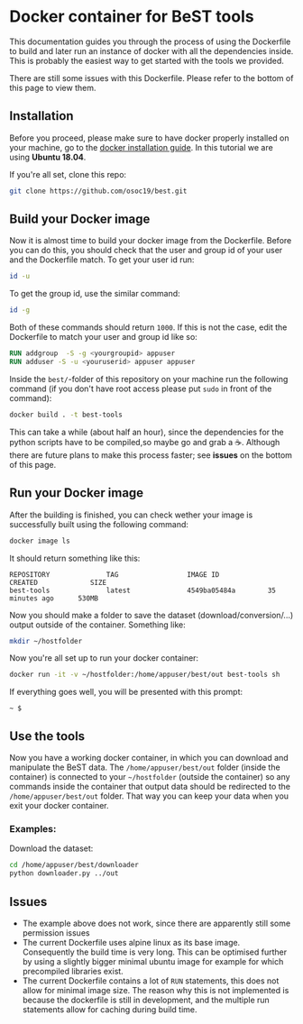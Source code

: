 # Docker container for BeST tools
This documentation guides you through the process of using the Dockerfile to build and later run an instance of docker with all the dependencies inside.
This is probably the easiest way to get started with the tools we provided.

There are still some issues with this Dockerfile.
Please refer to the bottom of this page to view them.

## Installation

Before you proceed, please make sure to have docker properly installed on your machine, go to the [docker installation guide](https://docs.docker.com/install/).
In this tutorial we are using **Ubuntu 18.04**.

If you're all set, clone this repo:
```bash
git clone https://github.com/osoc19/best.git
```

## Build your Docker image
Now it is almost time to build your docker image from the Dockerfile.
Before you can do this, you should check that the user and group id of your user and the Dockerfile match.
To get your user id run:
```bash
id -u
```
To get the group id, use the similar command:
```bash
id -g
```
Both of these commands should return `1000`. If this is not the case, edit the Dockerfile to match your user and group id like so:
```dockerfile
RUN addgroup  -S -g <yourgroupid> appuser
RUN adduser -S -u <youruserid> appuser appuser
```
Inside the `best/`-folder of this repository on your machine run the following command (if you don't have root access please put `sudo` in front of the command):
```bash
docker build . -t best-tools
```
This can take a while (about half an hour), since the dependencies for the python scripts have to be compiled,so maybe go and grab a :coffee:. Although there are future plans to make this process faster; see **issues** on the bottom of this page.

## Run your Docker image

After the building is finished, you can check wether your image is successfully built using the following command:
```bash
docker image ls
```
It should return something like this:
```
REPOSITORY              TAG                 IMAGE ID            CREATED             SIZE
best-tools              latest              4549ba05484a        35 minutes ago      530MB
```
Now you should make a folder to save the dataset (download/conversion/...) output outside of the container. Something like:
```bash
mkdir ~/hostfolder
```
Now you're all set up to run your docker container:
```bash
docker run -it -v ~/hostfolder:/home/appuser/best/out best-tools sh
```
If everything goes well, you will be presented with this prompt:
```
~ $
```

## Use the tools

Now you have a working docker container, in which you can download and manipulate the BeST data.
The `/home/appuser/best/out` folder (inside the container) is connected to your `~/hostfolder` (outside the container) so any commands inside the container that output data should be redirected to the `/home/appuser/best/out` folder. That way you can keep your data when you exit your docker container.

### Examples:
Download the dataset:
```bash
cd /home/appuser/best/downloader
python downloader.py ../out
```

## Issues

* The example above does not work, since there are apparently still some permission issues
* The current Dockerfile uses alpine linux as its base image. Consequently the build time is very long. This can be optimised further by using a slightly bigger minimal ubuntu image for example for which precompiled libraries exist.
* The current Dockerfile contains a lot of `RUN` statements, this does not allow for minimal image size. The reason why this is not implemented is because the dockerfile is still in development, and the multiple run statements allow for caching during build time. 
